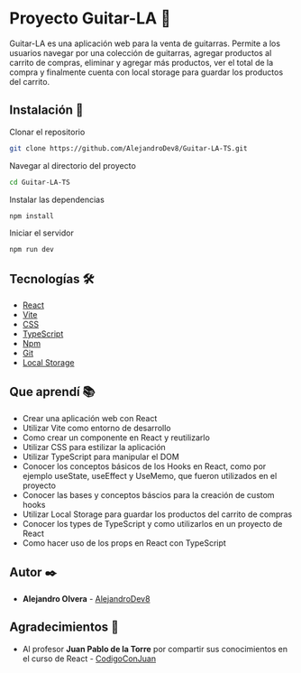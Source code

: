 # Proyecto Guitar-LA 🎸

Guitar-LA es una aplicación web para la venta de guitarras. Permite a los usuarios navegar por una colección de guitarras, agregar productos al carrito de compras, eliminar y agregar más productos, ver el total de la compra y finalmente cuenta con local storage para guardar los productos del carrito.

## Instalación 🔧

Clonar el repositorio

```bash
git clone https://github.com/AlejandroDev8/Guitar-LA-TS.git
```

Navegar al directorio del proyecto

```bash
cd Guitar-LA-TS
```

Instalar las dependencias

```bash
npm install
```

Iniciar el servidor

```bash
npm run dev
```

## Tecnologías 🛠️

- [React](https://es.reactjs.org/)
- [Vite](https://vitejs.dev/)
- [CSS](https://developer.mozilla.org/es/docs/Web/CSS)
- [TypeScript](https://www.typescriptlang.org/)
- [Npm](https://www.npmjs.com/)
- [Git](https://git-scm.com/)
- [Local Storage](https://developer.mozilla.org/es/docs/Web/API/Window/localStorage)

## Que aprendí 📚

- Crear una aplicación web con React
- Utilizar Vite como entorno de desarrollo
- Como crear un componente en React y reutilizarlo
- Utilizar CSS para estilizar la aplicación
- Utilizar TypeScript para manipular el DOM
- Conocer los conceptos básicos de los Hooks en React, como por ejemplo useState, useEffect y UseMemo, que fueron utilizados en el proyecto
- Conocer las bases y conceptos báscios para la creación de custom hooks
- Utilizar Local Storage para guardar los productos del carrito de compras
- Conocer los types de TypeScript y como utilizarlos en un proyecto de React
- Como hacer uso de los props en React con TypeScript

## Autor ✒️

- **Alejandro Olvera** - [AlejandroDev8](https://github.com/AlejandroDev8)

## Agradecimientos 🎁

- Al profesor **Juan Pablo de la Torre** por compartir sus conocimientos en el curso de React - [CodigoConJuan](https://codigoconjuan.com/)
